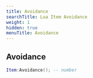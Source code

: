 ```yaml
---
title: Avoidance
searchTitle: Lua Item Avoidance
weight: 1
hidden: true
menuTitle: Avoidance
---
```

## Avoidance
```lua
Item:Avoidance(); -- number
```